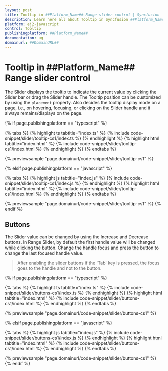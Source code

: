 ```yaml
---
layout: post
title: Tooltip in ##Platform_Name## Range slider control | Syncfusion
description: Learn here all about Tooltip in Syncfusion ##Platform_Name## Range slider control of Syncfusion Essential JS 2 and more.
platform: ej2-javascript
control: Tooltip 
publishingplatform: ##Platform_Name##
documentation: ug
domainurl: ##DomainURL##
---
```


# Tooltip in ##Platform_Name## Range slider control

The Slider displays the tooltip to indicate the current value by clicking the Slider bar or drag the Slider handle. The Tooltip position can be customized by using the `placement` property. Also decides the tooltip display mode on a page, i.e., on hovering, focusing, or clicking on the Slider handle and it always remains/displays on the page.

{% if page.publishingplatform == "typescript" %}

 {% tabs %}
{% highlight ts tabtitle="index.ts" %}
{% include code-snippet/slider/tooltip-cs1/index.ts %}
{% endhighlight %}
{% highlight html tabtitle="index.html" %}
{% include code-snippet/slider/tooltip-cs1/index.html %}
{% endhighlight %}
{% endtabs %}
        
{% previewsample "page.domainurl/code-snippet/slider/tooltip-cs1" %}

{% elsif page.publishingplatform == "javascript" %}

{% tabs %}
{% highlight js tabtitle="index.js" %}
{% include code-snippet/slider/tooltip-cs1/index.js %}
{% endhighlight %}
{% highlight html tabtitle="index.html" %}
{% include code-snippet/slider/tooltip-cs1/index.html %}
{% endhighlight %}
{% endtabs %}

{% previewsample "page.domainurl/code-snippet/slider/tooltip-cs1" %}
{% endif %}

## Buttons

The Slider value can be changed by using the Increase and Decrease buttons. In Range Slider, by default the first handle value will be changed while clicking the button. Change the handle focus and press the button to change the last focused handle value.

> After enabling the slider buttons if the 'Tab' key is pressed, the focus goes to the handle and not to the button.

{% if page.publishingplatform == "typescript" %}

 {% tabs %}
{% highlight ts tabtitle="index.ts" %}
{% include code-snippet/slider/buttons-cs1/index.ts %}
{% endhighlight %}
{% highlight html tabtitle="index.html" %}
{% include code-snippet/slider/buttons-cs1/index.html %}
{% endhighlight %}
{% endtabs %}
        
{% previewsample "page.domainurl/code-snippet/slider/buttons-cs1" %}

{% elsif page.publishingplatform == "javascript" %}

{% tabs %}
{% highlight js tabtitle="index.js" %}
{% include code-snippet/slider/buttons-cs1/index.js %}
{% endhighlight %}
{% highlight html tabtitle="index.html" %}
{% include code-snippet/slider/buttons-cs1/index.html %}
{% endhighlight %}
{% endtabs %}

{% previewsample "page.domainurl/code-snippet/slider/buttons-cs1" %}
{% endif %}